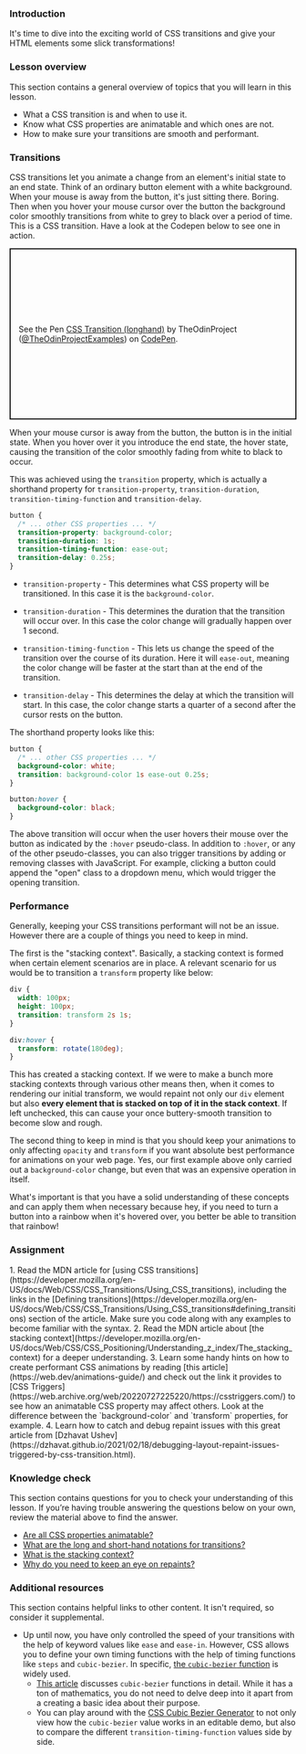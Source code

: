 ### Introduction

It's time to dive into the exciting world of CSS transitions and give your HTML elements some slick transformations!

### Lesson overview

This section contains a general overview of topics that you will learn in this lesson.

- What a CSS transition is and when to use it.
- Know what CSS properties are animatable and which ones are not.
- How to make sure your transitions are smooth and performant.

### Transitions

CSS transitions let you animate a change from an element's initial state to an end state. Think of an ordinary button element with a white background. When your mouse is away from the button, it's just sitting there. Boring. Then when you hover your mouse cursor over the button the background color smoothly transitions from white to grey to black over a period of time. This is a CSS transition. Have a look at the Codepen below to see one in action.

<p class="codepen" data-height="300" data-theme-id="dark" data-default-tab="css,result" data-slug-hash="eYGmYRm" data-editable="true" data-user="TheOdinProjectExamples" style="height: 300px; box-sizing: border-box; display: flex; align-items: center; justify-content: center; border: 2px solid; margin: 1em 0; padding: 1em;">
  <span>See the Pen <a href="https://codepen.io/TheOdinProjectExamples/pen/eYGmYRm">
  CSS Transition (longhand)</a> by TheOdinProject (<a href="https://codepen.io/TheOdinProjectExamples">@TheOdinProjectExamples</a>)
  on <a href="https://codepen.io">CodePen</a>.</span>
</p>
<script async src="https://cpwebassets.codepen.io/assets/embed/ei.js"></script>

When your mouse cursor is away from the button, the button is in the initial state. When you hover over it you introduce the end state, the hover state, causing the transition of the color smoothly fading from white to black to occur.

This was achieved using the `transition` property, which is actually a shorthand property for `transition-property`, `transition-duration`, `transition-timing-function` and `transition-delay`.

```css
button {
  /* ... other CSS properties ... */
  transition-property: background-color;
  transition-duration: 1s;
  transition-timing-function: ease-out;
  transition-delay: 0.25s;
}
```

- `transition-property` - This determines what CSS property will be transitioned. In this case it is the `background-color`.

- `transition-duration` - This determines the duration that the transition will occur over. In this case the color change will gradually happen over 1 second.

- `transition-timing-function` - This lets us change the speed of the transition over the course of its duration. Here it will `ease-out`, meaning the color change will be faster at the start than at the end of the transition.

- `transition-delay` - This determines the delay at which the transition will start. In this case, the color change starts a quarter of a second after the cursor rests on the button.

The shorthand property looks like this:

```css
button {
  /* ... other CSS properties ... */
  background-color: white;
  transition: background-color 1s ease-out 0.25s;
}

button:hover {
  background-color: black;
}
```

The above transition will occur when the user hovers their mouse over the button as indicated by the `:hover` pseudo-class. In addition to `:hover`, or any of the other pseudo-classes, you can also trigger transitions by adding or removing classes with JavaScript. For example, clicking a button could append the "open" class to a dropdown menu, which would trigger the opening transition.

### Performance

Generally, keeping your CSS transitions performant will not be an issue. However there are a couple of things you need to keep in mind.

The first is the "stacking context". Basically, a stacking context is formed when certain element scenarios are in place. A relevant scenario for us would be to transition a `transform` property like below:

```css
div {
  width: 100px;
  height: 100px;
  transition: transform 2s 1s; 
}

div:hover {
  transform: rotate(180deg);
}
```

This has created a stacking context. If we were to make a bunch more stacking contexts through various other means then, when it comes to rendering our initial transform, we would repaint not only our `div` element but also **every element that is stacked on top of it in the stack context**. If left unchecked, this can cause your once buttery-smooth transition to become slow and rough.

The second thing to keep in mind is that you should keep your animations to only affecting `opacity` and `transform` if you want absolute best performance for animations on your web page. Yes, our first example above only carried out a `background-color` change, but even that was an expensive operation in itself.

What's important is that you have a solid understanding of these concepts and can apply them when necessary because hey, if you need to turn a button into a rainbow when it's hovered over, you better be able to transition that rainbow!

### Assignment
<div class="lesson-content__panel" markdown="1">
1. Read the MDN article for [using CSS transitions](https://developer.mozilla.org/en-US/docs/Web/CSS/CSS_Transitions/Using_CSS_transitions), including the links in the [Defining transitions](https://developer.mozilla.org/en-US/docs/Web/CSS/CSS_Transitions/Using_CSS_transitions#defining_transitions) section of the article. Make sure you code along with any examples to become familiar with the syntax.
2. Read the MDN article about [the stacking context](https://developer.mozilla.org/en-US/docs/Web/CSS/CSS_Positioning/Understanding_z_index/The_stacking_context) for a deeper understanding.
3. Learn some handy hints on how to create performant CSS animations by reading [this article](https://web.dev/animations-guide/) and check out the link it provides to [CSS Triggers](https://web.archive.org/web/20220727225220/https://csstriggers.com/) to see how an animatable CSS property may affect others. Look at the difference between the `background-color` and `transform` properties, for example.
4. Learn how to catch and debug repaint issues with this great article from [Dzhavat Ushev](https://dzhavat.github.io/2021/02/18/debugging-layout-repaint-issues-triggered-by-css-transition.html).
</div>

### Knowledge check

This section contains questions for you to check your understanding of this lesson. If you’re having trouble answering the questions below on your own, review the material above to find the answer.

- [Are all CSS properties animatable?](https://developer.mozilla.org/en-US/docs/Web/CSS/CSS_animated_properties)
- [What are the long and short-hand notations for transitions?](https://developer.mozilla.org/en-US/docs/Web/CSS/transition)
- [What is the stacking context?](https://developer.mozilla.org/en-US/docs/Web/CSS/CSS_Positioning/Understanding_z_index/The_stacking_context)
- [Why do you need to keep an eye on repaints?](https://dzhavat.github.io/2021/02/18/debugging-layout-repaint-issues-triggered-by-css-transition.html)

### Additional resources

This section contains helpful links to other content. It isn't required, so consider it supplemental.

- Up until now, you have only controlled the speed of your transitions with the help of keyword values like `ease` and `ease-in`. However, CSS allows you to define your own timing functions with the help of timing functions like `steps` and `cubic-bezier`. In specific, [the `cubic-bezier` function](https://developer.mozilla.org/en-US/docs/Web/CSS/easing-function#cubic_b%C3%A9zier_easing_function) is widely used.
  - [This article](https://blog.maximeheckel.com/posts/cubic-bezier-from-math-to-motion/) discusses `cubic-bezier` functions in detail. While it has a ton of mathematics, you do not need to delve deep into it apart from a creating a basic idea about their purpose.
  - You can play around with the [CSS Cubic Bezier Generator](https://www.cssportal.com/css-cubic-bezier-generator/) to not only view how the `cubic-bezier` value works in an editable demo, but also to compare the different `transition-timing-function` values side by side.
